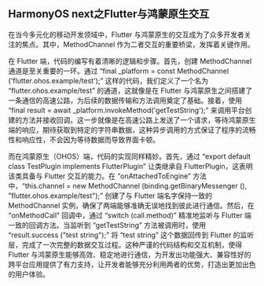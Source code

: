 ## HarmonyOS next之Flutter与鸿蒙原生交互

在当今多元化的移动开发领域中，Flutter 与鸿蒙原生的交互成为了众多开发者关注的焦点。其中，MethodChannel 作为二者交互的重要桥梁，发挥着关键作用。

在 Flutter 端，代码的编写有着清晰的逻辑和步骤。首先，创建 MethodChannel 通道是至关重要的一环。通过 “final _platform = const MethodChannel ('flutter.ohos.example/test');” 这样的代码，我们定义了一个名为 “flutter.ohos.example/test” 的通道，这就像是在 Flutter 与鸿蒙原生之间搭建了一条通信的高速公路，为后续的数据传输和方法调用奠定了基础。接着，使用 “final result = await _platform.invokeMethod<String>('getTestString');” 来调用平台创建的方法并接收回调。这一步就像是在高速公路上发送了一个请求，等待鸿蒙原生端的响应，期待获取到特定的字符串数据，这种异步调用的方式保证了程序的流畅性和响应性，不会因为等待数据而导致界面卡顿。

而在鸿蒙原生（OHOS）端，代码的实现同样精妙。首先，通过 “export default class TestPlugin implements FlutterPlugin” 让类继承自 FlutterPlugin，这表明该类具备与 Flutter 交互的能力。在 “onAttachedToEngine” 方法中，“this.channel = new MethodChannel (binding.getBinaryMessenger (), "flutter.ohos.example/test");” 创建了与 Flutter 端名字保持一致的 MethodChannel 实例，确保了两端能够准确无误地找到彼此进行通信。然后，在 “onMethodCall” 回调中，通过 “switch (call.method)” 精准地监听与 Flutter 端一致的回调方法。当监听到 “getTestString” 方法被调用时，使用 “result.success ("test string");” 将 “test string” 这个数据回传到 Flutter 的监听层，完成了一次完整的数据交互过程。这种严谨的代码结构和交互机制，使得 Flutter 与鸿蒙原生能够高效、稳定地进行通信，为开发出功能强大、兼容性好的跨平台应用提供了有力支持，让开发者能够充分利用两者的优势，打造出更加出色的用户体验。
